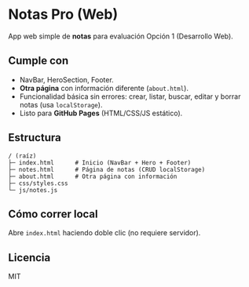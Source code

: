 # Notas Pro (Web)

App web simple de **notas** para evaluación Opción 1 (Desarrollo Web).

## Cumple con
- NavBar, HeroSection, Footer.
- **Otra página** con información diferente (`about.html`).
- Funcionalidad básica sin errores: crear, listar, buscar, editar y borrar notas (usa `localStorage`).
- Listo para **GitHub Pages** (HTML/CSS/JS estático).

## Estructura
```
/ (raíz)
├─ index.html      # Inicio (NavBar + Hero + Footer)
├─ notes.html      # Página de notas (CRUD localStorage)
├─ about.html      # Otra página con información
├─ css/styles.css
└─ js/notes.js
```

## Cómo correr local
Abre `index.html` haciendo doble clic (no requiere servidor).

## Licencia
MIT
